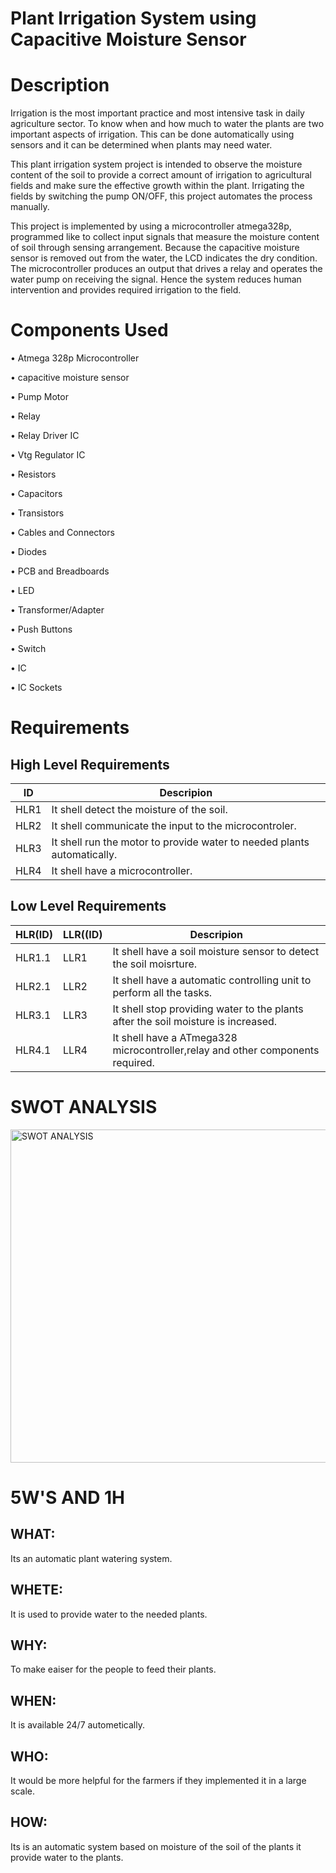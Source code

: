 # Plant Irrigation System using Capacitive Moisture Sensor
# Description

Irrigation is the most important practice and most intensive task in daily agriculture sector. To know when and how much to water the plants are two important aspects of irrigation. This can be done automatically using sensors and it can be determined when plants may need water. 

This plant irrigation system project is intended to observe the moisture content of the soil to provide a correct amount of irrigation to agricultural fields and make sure the effective growth within the plant. Irrigating the fields by switching the pump ON/OFF, this project automates the process manually. 

This project is implemented by using a microcontroller atmega328p, programmed like to collect input signals that measure the moisture content of soil through sensing arrangement. Because the capacitive moisture sensor is removed out from the water, the LCD indicates the dry condition. The microcontroller produces an output that drives a relay and operates the water pump on receiving the signal. Hence the system reduces human intervention and provides required irrigation to the field.

# Components Used

•	Atmega 328p Microcontroller

•	capacitive moisture sensor

•	Pump Motor

•	Relay

•	Relay Driver IC

•	Vtg Regulator IC

•	Resistors

•	Capacitors

•	Transistors

•	Cables and Connectors

•	Diodes

•	PCB and Breadboards

•	LED

•	Transformer/Adapter

•	Push Buttons

•	Switch

•	IC

•	IC Sockets

# Requirements

## High Level Requirements

| **ID** | **Descripion** |
| --- | --- |
| HLR1 |  It shell detect the moisture of the soil. | 
| HLR2 |  It shell communicate the input to the microcontroler. | 
| HLR3 |  It shell run the motor to provide water to needed  plants automatically. | 
| HLR4 |  It shell have a microcontroller. | 

## Low Level Requirements

| **HLR(ID)** | **LLR((ID)** | **Descripion** |
| --- | --- | --- |
| HLR1.1 | LLR1 |  It shell have a soil moisture sensor to detect the soil moisrture. | 
| HLR2.1 | LLR2 | It shell have a automatic controlling unit to perform all the tasks. | 
| HLR3.1 | LLR3 | It shell stop providing water to the plants after the soil moisture is increased. | 
| HLR4.1 | LLR4 | It shell have a ATmega328 microcontroller,relay and other components required. | 

# SWOT ANALYSIS

<img width="533" alt="SWOT ANALYSIS" src="https://user-images.githubusercontent.com/98833482/155832779-6e556281-a41d-4d6c-bb48-036637b24758.png">


# 5W'S AND 1H

## WHAT:
Its an automatic plant watering system.

## WHETE:
It is used to provide water to the needed plants.

## WHY:
To make eaiser for the people to feed their plants.

## WHEN:
It is available 24/7 autometically.

## WHO:
It would be more helpful for the farmers if they implemented it in a large scale.


## HOW:
Its is an automatic system based on  moisture of the soil of the plants it provide water to the plants.









